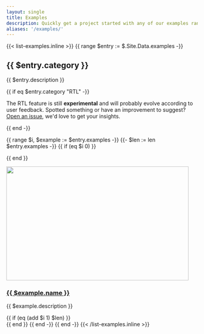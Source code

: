 ```yaml
---
layout: single
title: Examples
description: Quickly get a project started with any of our examples ranging from using parts of the framework to custom components and layouts.
aliases: '/examples/'
---
```


{{< list-examples.inline >}}
{{ range $entry := $.Site.Data.examples -}}

  <h2 id="{{ $entry.category | urlize }}">{{ $entry.category }}</h2>
  <p>{{ $entry.description }}</p>
  {{ if eq $entry.category "RTL" -}}
    <div class="bd-callout bd-callout-warning">
      <p>The RTL feature is still <strong>experimental</strong> and will probably evolve according to user feedback. Spotted something or have an improvement to suggest? <a href="{{ $.Site.Params.repo }}/issues/new">Open an issue</a>, we'd love to get your insights.</p>
    </div>
  {{ end -}}

{{ range $i, $example := $entry.examples -}}
{{- $len := len $entry.examples -}}
{{ if (eq $i 0) }}<div class="row">{{ end }}

<div class="col-sm-6 col-md-4 col-xl-3 mb-3">
<a class="d-block" href="/docs/{{ $.Site.Params.docs_version }}/examples/{{ $example.name | urlize }}/"{{ if in $example.name "RTL" }} hreflang="ar"{{ end }}>
<img class="img-thumbnail mb-3" srcset="/docs/{{ $.Site.Params.docs_version }}/assets/img/examples/{{ $example.name | urlize }}.png,
                                                  /docs/{{ $.Site.Params.docs_version }}/assets/img/examples/{{ $example.name | urlize }}@2x.png 2x"
                                          src="/docs/{{ $.Site.Params.docs_version }}/assets/img/examples/{{ $example.name | urlize }}.png"
                                          alt=""
                                          width="480" height="300"
                                          loading="lazy">
<h3 class="h5 mb-1">{{ $example.name }}</h3>
</a>
<p class="text-muted">{{ $example.description }}</p>
</div>
{{ if (eq (add $i 1) $len) }}</div>{{ end }}
{{ end -}}
{{ end -}}
{{< /list-examples.inline >}}
